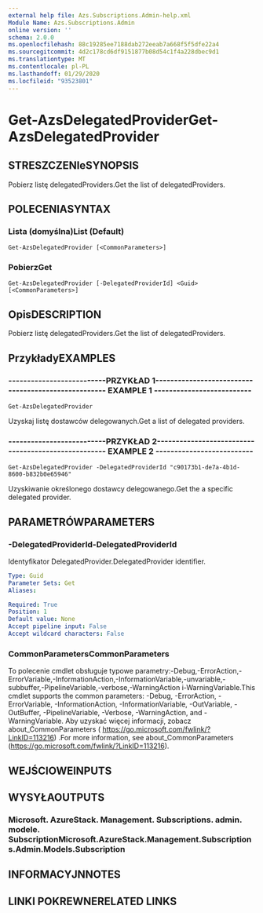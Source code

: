 ```yaml
---
external help file: Azs.Subscriptions.Admin-help.xml
Module Name: Azs.Subscriptions.Admin
online version: ''
schema: 2.0.0
ms.openlocfilehash: 88c19285ee7188dab272eeab7a668f5f5dfe22a4
ms.sourcegitcommit: 4d2c178cd6df9151877b08d54c1f4a228dbec9d1
ms.translationtype: MT
ms.contentlocale: pl-PL
ms.lasthandoff: 01/29/2020
ms.locfileid: "93523801"
---
```

# <span data-ttu-id="9afad-101">Get-AzsDelegatedProvider</span><span class="sxs-lookup"><span data-stu-id="9afad-101">Get-AzsDelegatedProvider</span></span>

## <span data-ttu-id="9afad-102">STRESZCZENIe</span><span class="sxs-lookup"><span data-stu-id="9afad-102">SYNOPSIS</span></span>
<span data-ttu-id="9afad-103">Pobierz listę delegatedProviders.</span><span class="sxs-lookup"><span data-stu-id="9afad-103">Get the list of delegatedProviders.</span></span>

## <span data-ttu-id="9afad-104">POLECENIA</span><span class="sxs-lookup"><span data-stu-id="9afad-104">SYNTAX</span></span>

### <span data-ttu-id="9afad-105">Lista (domyślna)</span><span class="sxs-lookup"><span data-stu-id="9afad-105">List (Default)</span></span>
```
Get-AzsDelegatedProvider [<CommonParameters>]
```

### <span data-ttu-id="9afad-106">Pobierz</span><span class="sxs-lookup"><span data-stu-id="9afad-106">Get</span></span>
```
Get-AzsDelegatedProvider [-DelegatedProviderId] <Guid> [<CommonParameters>]
```

## <span data-ttu-id="9afad-107">Opis</span><span class="sxs-lookup"><span data-stu-id="9afad-107">DESCRIPTION</span></span>
<span data-ttu-id="9afad-108">Pobierz listę delegatedProviders.</span><span class="sxs-lookup"><span data-stu-id="9afad-108">Get the list of delegatedProviders.</span></span>

## <span data-ttu-id="9afad-109">Przykłady</span><span class="sxs-lookup"><span data-stu-id="9afad-109">EXAMPLES</span></span>

### <span data-ttu-id="9afad-110">--------------------------PRZYKŁAD 1--------------------------</span><span class="sxs-lookup"><span data-stu-id="9afad-110">-------------------------- EXAMPLE 1 --------------------------</span></span>
```
Get-AzsDelegatedProvider
```

<span data-ttu-id="9afad-111">Uzyskaj listę dostawców delegowanych.</span><span class="sxs-lookup"><span data-stu-id="9afad-111">Get a list of delegated providers.</span></span>

### <span data-ttu-id="9afad-112">--------------------------PRZYKŁAD 2--------------------------</span><span class="sxs-lookup"><span data-stu-id="9afad-112">-------------------------- EXAMPLE 2 --------------------------</span></span>
```
Get-AzsDelegatedProvider -DelegatedProviderId "c90173b1-de7a-4b1d-8600-b832b0e65946"
```

<span data-ttu-id="9afad-113">Uzyskiwanie określonego dostawcy delegowanego.</span><span class="sxs-lookup"><span data-stu-id="9afad-113">Get the a specific delegated provider.</span></span>

## <span data-ttu-id="9afad-114">PARAMETRÓW</span><span class="sxs-lookup"><span data-stu-id="9afad-114">PARAMETERS</span></span>

### <span data-ttu-id="9afad-115">-DelegatedProviderId</span><span class="sxs-lookup"><span data-stu-id="9afad-115">-DelegatedProviderId</span></span>
<span data-ttu-id="9afad-116">Identyfikator DelegatedProvider.</span><span class="sxs-lookup"><span data-stu-id="9afad-116">DelegatedProvider identifier.</span></span>

```yaml
Type: Guid
Parameter Sets: Get
Aliases: 

Required: True
Position: 1
Default value: None
Accept pipeline input: False
Accept wildcard characters: False
```

### <span data-ttu-id="9afad-117">CommonParameters</span><span class="sxs-lookup"><span data-stu-id="9afad-117">CommonParameters</span></span>
<span data-ttu-id="9afad-118">To polecenie cmdlet obsługuje typowe parametry:-Debug,-ErrorAction,-ErrorVariable,-InformationAction,-InformationVariable,-unvariable,-subbuffer,-PipelineVariable,-verbose,-WarningAction i-WarningVariable.</span><span class="sxs-lookup"><span data-stu-id="9afad-118">This cmdlet supports the common parameters: -Debug, -ErrorAction, -ErrorVariable, -InformationAction, -InformationVariable, -OutVariable, -OutBuffer, -PipelineVariable, -Verbose, -WarningAction, and -WarningVariable.</span></span> <span data-ttu-id="9afad-119">Aby uzyskać więcej informacji, zobacz about_CommonParameters ( https://go.microsoft.com/fwlink/?LinkID=113216) .</span><span class="sxs-lookup"><span data-stu-id="9afad-119">For more information, see about_CommonParameters (https://go.microsoft.com/fwlink/?LinkID=113216).</span></span>

## <span data-ttu-id="9afad-120">WEJŚCIOWE</span><span class="sxs-lookup"><span data-stu-id="9afad-120">INPUTS</span></span>

## <span data-ttu-id="9afad-121">WYSYŁA</span><span class="sxs-lookup"><span data-stu-id="9afad-121">OUTPUTS</span></span>

### <span data-ttu-id="9afad-122">Microsoft. AzureStack. Management. Subscriptions. admin. modele. Subscription</span><span class="sxs-lookup"><span data-stu-id="9afad-122">Microsoft.AzureStack.Management.Subscriptions.Admin.Models.Subscription</span></span>

## <span data-ttu-id="9afad-123">INFORMACYJN</span><span class="sxs-lookup"><span data-stu-id="9afad-123">NOTES</span></span>

## <span data-ttu-id="9afad-124">LINKI POKREWNE</span><span class="sxs-lookup"><span data-stu-id="9afad-124">RELATED LINKS</span></span>

